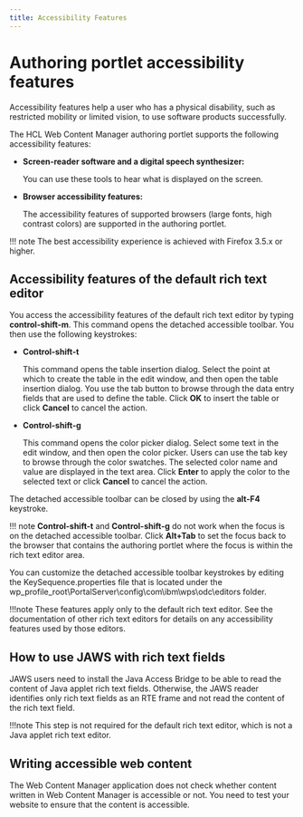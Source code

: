 ```yaml
---
title: Accessibility Features
---
```


# Authoring portlet accessibility features


Accessibility features help a user who has a physical disability, such as restricted mobility or limited vision, to use software products successfully.

The HCL Web Content Manager authoring portlet supports the following accessibility features:

-   **Screen-reader software and a digital speech synthesizer:**

    You can use these tools to hear what is displayed on the screen.

-   **Browser accessibility features:**

    The accessibility features of supported browsers (large fonts, high contrast colors) are supported in the authoring portlet.


!!! note
    The best accessibility experience is achieved with Firefox 3.5.x or higher.

## Accessibility features of the default rich text editor

You access the accessibility features of the default rich text editor by typing **control-shift-m**. This command opens the detached accessible toolbar. You then use the following keystrokes:

-   **Control-shift-t**

    This command opens the table insertion dialog. Select the point at which to create the table in the edit window, and then open the table insertion dialog. You use the tab button to browse through the data entry fields that are used to define the table. Click **OK** to insert the table or click **Cancel** to cancel the action.

-   **Control-shift-g**

    This command opens the color picker dialog. Select some text in the edit window, and then open the color picker. Users can use the tab key to browse through the color swatches. The selected color name and value are displayed in the text area. Click **Enter** to apply the color to the selected text or click **Cancel** to cancel the action.


The detached accessible toolbar can be closed by using the **alt-F4** keystroke.

!!! note
    **Control-shift-t** and **Control-shift-g** do not work when the focus is on the detached accessible toolbar. Click **Alt+Tab** to set the focus back to the browser that contains the authoring portlet where the focus is within the rich text editor area.

You can customize the detached accessible toolbar keystrokes by editing the KeySequence.properties file that is located under the wp_profile_root\PortalServer\config\com\ibm\wps\odc\editors folder.

!!!note
    These features apply only to the default rich text editor. See the documentation of other rich text editors for details on any accessibility features used by those editors.

## How to use JAWS with rich text fields

JAWS users need to install the Java Access Bridge to be able to read the content of Java applet rich text fields. Otherwise, the JAWS reader identifies only rich text fields as an RTE frame and not read the content of the rich text field.

!!!note
    This step is not required for the default rich text editor, which is not a Java applet rich text editor.

## Writing accessible web content

The Web Content Manager application does not check whether content written in Web Content Manager is accessible or not. You need to test your website to ensure that the content is accessible.

